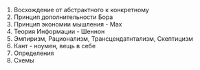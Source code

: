 1. Восхождение от абстрактного к конкретному
2. Принцип дополнительности Бора
3. Принцип экономии мышления - Мах
4. Теория Информации - Шеннон
5. Эмпиризм, Рационализм, Трансцендатнтализм, Скептицизм 
6. Кант - ноумен, вещь в себе
7. Определения
8. Схемы
